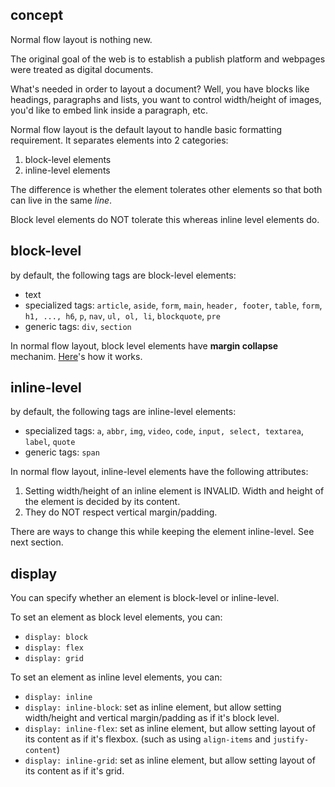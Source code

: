 ## concept

Normal flow layout is nothing new.

The original goal of the web is to establish a publish platform and webpages were treated as digital documents.

What's needed in order to layout a document? Well, you have blocks like headings, paragraphs and lists, you want to control width/height of images, you'd like to embed link inside a paragraph, etc.

Normal flow layout is the default layout to handle basic formatting requirement. It separates elements into 2 categories:

1. block-level elements
2. inline-level elements

The difference is whether the element tolerates other elements so that both can live in the same *line*.

Block level elements do NOT tolerate this whereas inline level elements do.

## block-level

by default, the following tags are block-level elements:

- text
- specialized tags: `article`, `aside`, `form`, `main`, `header, footer`, `table`, `form`, `h1, ..., h6`, `p`, `nav`, `ul, ol, li`, `blockquote`, `pre`
- generic tags: `div`, `section`

In normal flow layout, block level elements have **margin collapse** mechanim. [Here](https://github.com/librz/learn-css/blob/main/margin-collapse.md)'s how it works.

## inline-level

by default, the following tags are inline-level elements:

- specialized tags: `a`, `abbr`, `img`, `video`, `code`, `input, select, textarea`, `label`, `quote`
- generic tags: `span`

In normal flow layout, inline-level elements have the following attributes:

1. Setting width/height of an inline element is INVALID. Width and height of the element is decided by its content.
2. They do NOT respect vertical margin/padding.
 
 There are ways to change this while keeping the element inline-level. See next section.

## display

You can specify whether an element is block-level or inline-level.

To set an element as block level elements, you can:

- `display: block`
- `display: flex`
- `display: grid`

To set an element as inline level elements, you can:

- `display: inline`
- `display: inline-block`: set as inline element, but allow setting width/height and vertical margin/padding as if it's block level.
- `display: inline-flex`: set as inline element, but allow setting layout of its content as if it's flexbox. (such as using `align-items` and `justify-content`)
- `display: inline-grid`: set as inline element, but allow setting layout of its content as if it's grid.
